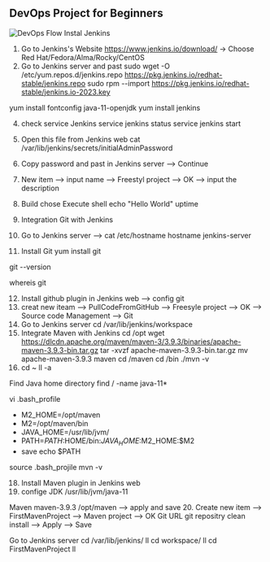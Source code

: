 ## DevOps Project for Beginners   

![DevOps Flow](https://github.com/Saradeth/hello-world1/assets/15135398/86b8a81b-c06c-4a4a-9c93-585d34d5d783)
Instal Jenkins
1. Go to Jenkins's Website https://www.jenkins.io/download/
   -> Choose Red Hat/Fedora/Alma/Rocky/CentOS
3. Go to Jenkins server and past 
sudo wget -O /etc/yum.repos.d/jenkins.repo https://pkg.jenkins.io/redhat-stable/jenkins.repo
sudo rpm --import https://pkg.jenkins.io/redhat-stable/jenkins.io-2023.key

yum install fontconfig java-11-openjdk
yum install jenkins

4. check service Jenkins
service jenkins status
service jenkins start

5. Open this file from Jenkins web 
cat /var/lib/jenkins/secrets/initialAdminPassword
6. Copy password and past in Jenkins server --> Continue
7. New item --> input name --> Freestyl project --> OK --> input the description
8. Build chose Execute shell
echo "Hello World"
uptime
9. Integration Git with Jenkins
10. Go to Jenkins server -->
cat /etc/hostname
hostname jenkins-server

11. Install Git
yum install git

git --version

whereis git

12. Install github plugin in Jenkins web --> config git
13. creat new iteam --> PullCodeFromGitHub --> Freesyle project --> OK --> Source code Management --> Git
14. Go to Jenkins server
cd /var/lib/jenkins/workspace
16. Integrate Maven with Jenkins
cd /opt
wget https://dlcdn.apache.org/maven/maven-3/3.9.3/binaries/apache-maven-3.9.3-bin.tar.gz
tar -xvzf apache-maven-3.9.3-bin.tar.gz
mv apache-maven-3.9.3 maven
cd /maven
cd /bin
./mvn -v
17. cd ~
ll -a

Find Java home directory
find / -name java-11*

vi .bash_profile
- M2_HOME=/opt/maven
- M2=/opt/maven/bin
- JAVA_HOME=/usr/lib/jvm/
- PATH=$PATH:$HOME/bin:$JAVA_HOME:$M2_HOME:$M2
- save
echo $PATH

source .bash_projile
mvn -v

18. Install Maven plugin in Jenkins web
19. confige
JDK
/usr/lib/jvm/java-11

Maven
maven-3.9.3
/opt/maven
--> apply and save
20. Create new item --> FirstMavenProject --> Maven project --> OK
Git
URL git repositry
clean install --> Apply --> Save

Go to Jenkins server
cd /var/lib/jenkins/
ll
cd workspace/
ll
cd FirstMavenProject
ll


